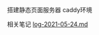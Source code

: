 搭建静态页面服务器 caddy环境

相关笔记 [log-2021-05-24.md](https://github.com/thetime50/note/master/日志\2021\log-2021-05-24.md)

